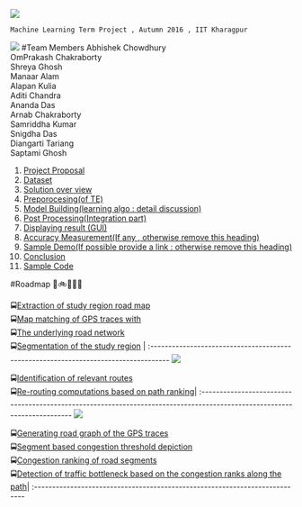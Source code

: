 ![](https://github.com/cs60050/MacTrackz/blob/master/Picture/logo.jpg)

    Machine Learning Term Project , Autumn 2016 , IIT Kharagpur

![](https://github.com/cs60050/MacTrackz/blob/master/Picture/rush_hour_traffic_cartoon_corr.jpg)
#Team Members 
  Abhishek Chowdhury <br />
  OmPrakash Chakraborty <br /> 
  Shreya Ghosh <br />
  Manaar Alam <br />
  Alapan Kulia <br />
  Aditi Chandra <br />
  Ananda Das <br />
  Arnab Chakraborty <br />
  Samriddha Kumar <br />
  Snigdha Das <br />
  Diangarti Tariang <br />
  Saptami Ghosh<br /> 



    
1. [ Project Proposal ](https://github.com/cs60050/MacTrackz/blob/master/Docs/Project_Proposal.md) 
2. [Dataset](https://github.com/cs60050/MacTrackz/tree/master/Sample-Data) 
3. [Solution over view]()
4. [Preporocesing(of TE)]()
5. [Model Building(learning algo : detail discussion)]()
6. [Post Processing(Integration part)]()
7. [Displaying result (GUI)]()
8. [Accuracy Measurement(If any , otherwise remove this heading)]()
9. [Sample Demo(If possible provide a link : otherwise remove this heading)]()
10. [Conclusion]()              
11. [Sample Code]()

#Roadmap :vertical_traffic_light::bike::minibus::truck::tractor:

:oncoming_bus:[Extraction of study region road map]() <br />:oncoming_bus:[Map matching of GPS traces with]()<br />:oncoming_bus:[The underlying road network]()<br />:oncoming_bus:[Segmentation of the study region]() |
:----------------------------------------------------------------------------------- 
![](https://github.com/cs60050/MacTrackz/blob/master/Picture/arrow.png)

:oncoming_bus:[Identification of relevant routes]()<br />:oncoming_bus:[Re-routing computations based on path ranking]()|
:------------------------------------------------------------------------------------------------------------------------
![](https://github.com/cs60050/MacTrackz/blob/master/Picture/arrow.png) 

:oncoming_bus:[Generating road graph of the GPS traces]()<br />:oncoming_bus:[Segment based congestion threshold depiction]()<br />:oncoming_bus:[Congestion ranking of road segments]()<br />:oncoming_bus:[Detection of traffic bottleneck based on the congestion ranks along the path]()|
:---------------------------------------------------------------------------
